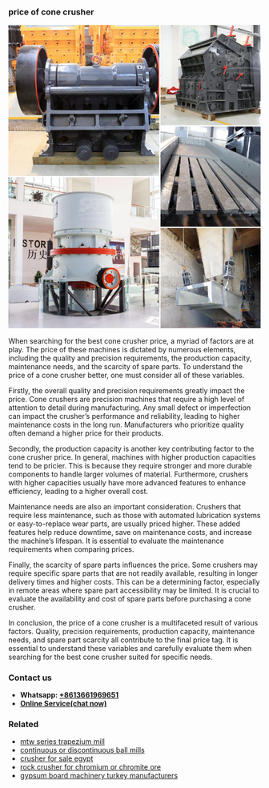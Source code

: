 <h3>price of cone crusher</h3><img src='1708408443.jpg' alt=''><p>When searching for the best cone crusher price, a myriad of factors are at play. The price of these machines is dictated by numerous elements, including the quality and precision requirements, the production capacity, maintenance needs, and the scarcity of spare parts. To understand the price of a cone crusher better, one must consider all of these variables.</p><p>Firstly, the overall quality and precision requirements greatly impact the price. Cone crushers are precision machines that require a high level of attention to detail during manufacturing. Any small defect or imperfection can impact the crusher’s performance and reliability, leading to higher maintenance costs in the long run. Manufacturers who prioritize quality often demand a higher price for their products.</p><p>Secondly, the production capacity is another key contributing factor to the cone crusher price. In general, machines with higher production capacities tend to be pricier. This is because they require stronger and more durable components to handle larger volumes of material. Furthermore, crushers with higher capacities usually have more advanced features to enhance efficiency, leading to a higher overall cost.</p><p>Maintenance needs are also an important consideration. Crushers that require less maintenance, such as those with automated lubrication systems or easy-to-replace wear parts, are usually priced higher. These added features help reduce downtime, save on maintenance costs, and increase the machine’s lifespan. It is essential to evaluate the maintenance requirements when comparing prices.</p><p>Finally, the scarcity of spare parts influences the price. Some crushers may require specific spare parts that are not readily available, resulting in longer delivery times and higher costs. This can be a determining factor, especially in remote areas where spare part accessibility may be limited. It is crucial to evaluate the availability and cost of spare parts before purchasing a cone crusher.</p><p>In conclusion, the price of a cone crusher is a multifaceted result of various factors. Quality, precision requirements, production capacity, maintenance needs, and spare part scarcity all contribute to the final price tag. It is essential to understand these variables and carefully evaluate them when searching for the best cone crusher suited for specific needs.</p><h3>Contact us</h3><ul><li><strong>Whatsapp:&nbsp;<a href="https://wa.me/8613661969651">+8613661969651</a></strong></li><li><a href="https://swt.shibang-china.com/?git&amp;zhl&amp;price of cone crusher"><strong>Online Service(chat now)</strong></a></li></ul><h3>Related</h3><ul><li><a href='mtw series trapezium mill.md'>mtw series trapezium mill</a></li><li><a href='continuous or discontinuous ball mills.md'>continuous or discontinuous ball mills</a></li><li><a href='crusher for sale egypt.md'>crusher for sale egypt</a></li><li><a href='rock crusher for chromium or chromite ore.md'>rock crusher for chromium or chromite ore</a></li><li><a href='gypsum board machinery turkey manufacturers.md'>gypsum board machinery turkey manufacturers</a></li></ul>